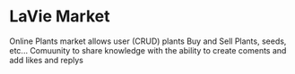 # LaVie Market
Online Plants market allows user (CRUD) plants
Buy and Sell Plants, seeds, etc...
Comuunity to share knowledge with the ability to create coments and add likes and replys
